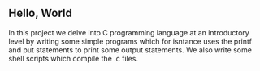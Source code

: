 Hello, World
---
In this project we delve into C programming language at an introductory level by writing some simple programs which for isntance uses the printf and put statements to print some output statements. We also write some shell scripts which compile the .c files.
